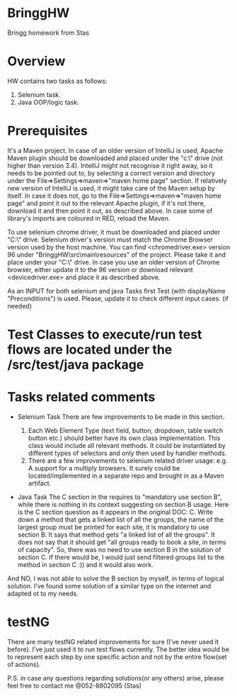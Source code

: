 # BringgHW
Bringg homework from Stas

# Overview
HW contains two tasks as follows:
1) Selenium task.
2) Java OOP/logic task.

# Prerequisites
It's a Maven project.
    In case of an older version of IntelliJ is used, Apache Maven plugin should be downloaded and placed under the "c:\\" drive (not higher than version 3.4).
    IntelliJ might not recognise it right away, so it needs to be pointed out to, by selecting a correct version and directory under the File=>Settings=>maven=>"maven home page" section.
    If relatively new version of IntelliJ is used, it might take care of the Maven setup by itself.
    In case it does not, go to the File=>Settings=>maven=>"maven home page" and point it out to the relevant Apache plugin, if it's not there, download it and then point it out, as described above.
    In case some of library's imports are coloured in RED, reload the Maven.

To use selenium chrome driver, it must be downloaded and placed under "C:\\" drive.
    Selenium driver's version must match the Chrome Browser version used by the host machine.
    You can find <chromedriver.exe> version 96 under "BringgHW\src\main\resources" of the project.
    Please take it and place under your "C:\\" drive.
    In case you use an older version of Chrome browser, either update it to the 96 version or download relevant <devicedriver.exe> and place it as described above.

As an INPUT for both selenium and java Tasks first Test (with displayName "Preconditions") is used. 
    Please, update it to check different input cases. (if needed)
    
# Test Classes to execute/run test flows are located under the /src/test/java package 



# Tasks related comments
* Selenium Task
  There are few improvements to be made in this section.
    1) Each Web Element Type (text field, button, dropdown, table switch button etc.) should better have its own class implementation.
       This class would include all relevant methods.
       It could be instantiated by different types of selectors and only then used by handler methods.
    2) There are a few improvements to selenium related driver usage:
       e.g.  A support for a multiply browsers.
       It surely could be located/implemented in a separate repo and brought in as a Maven artifact.
  
* Java Task
  The C section in the <Java Question> requires to "mandatory use section B", while there is nothing in its context suggesting on section B usage.
  Here is the C section question as it appears in the original DOC:
  C. Write down a method that gets a linked list of all the groups, the name of the largest group
  must be printed for each site, it is mandatory to use section B.
  It says that method gets "a linked list of all the groups".
  It does not say that it should get "all groups ready to book a site, in terms of capacity".
  So, there was no need to use section B in the solution of section C.
  If there would be, I would just send filtered groups list to the method in section C :)) and it would also work.

And NO, I was not able to solve the B section by myself, in terms of logical solution.
I’ve found some solution of a similar type on the internet and adapted ot to my needs.

# testNG
There are many testNG related improvements for sure (I’ve never used it before).
I’ve just used it to run test flows currently.
The better idea would be to represent each step by one specific action and not by the entire flow(set of actions).

P.S. in case any questions regarding solutions(or any others) arise, 
    please feel free to contact me @052-8802095 (Stas)